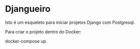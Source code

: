 # Djangueiro

Isto é um esqueleto para iniciar projetos Django com Postgresql.

Para criar o projeto dentro do Docker:


docker-compose up